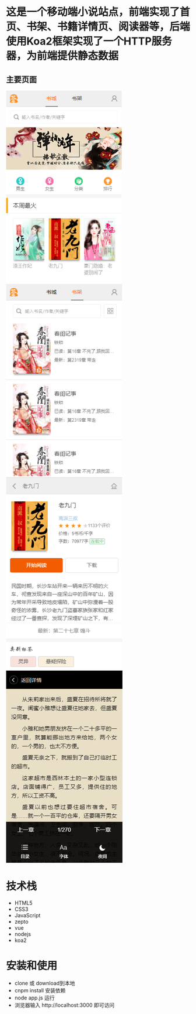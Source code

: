 
# 这是一个移动端小说站点，前端实现了首页、书架、书籍详情页、阅读器等，后端使用Koa2框架实现了一个HTTP服务器，为前端提供静态数据

## 主要页面
![首页](https://github.com/YiQuanDaShi/fiction-web/blob/master/static/img/%E9%A6%96%E9%A1%B5.PNG)
![书架](https://github.com/YiQuanDaShi/fiction-web/blob/master/static/img/%E4%B9%A6%E6%9E%B6.PNG)
![书籍详情页](https://github.com/YiQuanDaShi/fiction-web/blob/master/static/img/%E4%B9%A6%E7%B1%8D%E8%AF%A6%E6%83%85%E9%A1%B5.PNG)
![阅读器](https://github.com/YiQuanDaShi/fiction-web/blob/master/static/img/%E5%BC%B9%E5%87%BA%E6%A0%8F.PNG)

# 技术栈
* HTML5
* CSS3
* JavaScript
* zepto
* vue
* nodejs
* koa2
# 安装和使用
* clone 或 download到本地
* cnpm install 安装依赖
* node app.js 运行
* 浏览器输入 http://localhost:3000 即可访问
